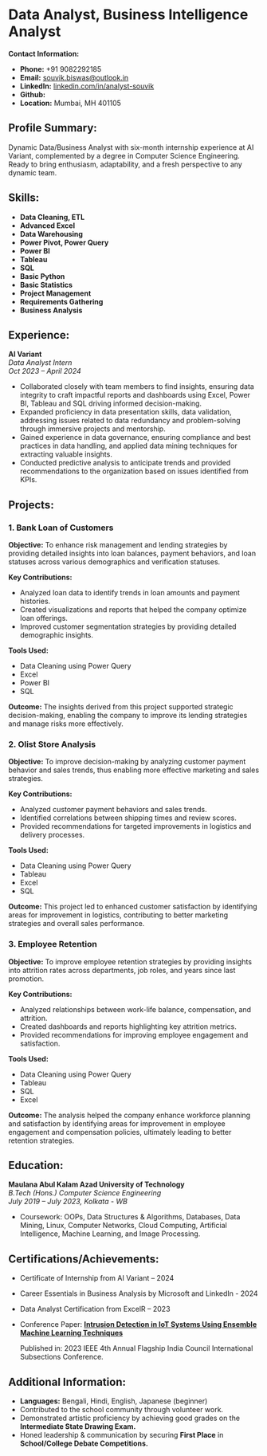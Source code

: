 # Data Analyst, Business Intelligence Analyst

**Contact Information:**
- **Phone:** +91 9082292185
- **Email:** [souvik.biswas@outlook.in](mailto:souvik.biswas@outlook.in)
- **LinkedIn:** [linkedin.com/in/analyst-souvik](https://linkedin.com/in/analyst-souvik)
- **Github:** 
- **Location:** Mumbai, MH 401105

## Profile Summary:
Dynamic Data/Business Analyst with six-month internship experience at AI Variant, complemented by a degree in Computer Science Engineering. Ready to bring enthusiasm, adaptability, and a fresh perspective to any dynamic team.

## Skills:
- **Data Cleaning, ETL**
- **Advanced Excel**
- **Data Warehousing**
- **Power Pivot, Power Query**
- **Power BI**
- **Tableau**
- **SQL**
- **Basic Python**
- **Basic Statistics**
- **Project Management**
- **Requirements Gathering**
- **Business Analysis**

## Experience:

**AI Variant**  
*Data Analyst Intern*  
*Oct 2023 – April 2024*
- Collaborated closely with team members to find insights, ensuring data integrity to craft impactful reports and dashboards using Excel, Power BI, Tableau and SQL driving informed decision-making.
- Expanded proficiency in data presentation skills, data validation, addressing issues related to data redundancy and problem-solving through immersive projects and mentorship.
- Gained experience in data governance, ensuring compliance and best practices in data handling, and applied data mining techniques for extracting valuable insights.
- Conducted predictive analysis to anticipate trends and provided recommendations to the organization based on issues identified from KPIs.

## Projects:

### 1. Bank Loan of Customers

**Objective:**
To enhance risk management and lending strategies by providing detailed insights into loan balances, payment behaviors, and loan statuses across various demographics and verification statuses.

**Key Contributions:**
- Analyzed loan data to identify trends in loan amounts and payment histories.
- Created visualizations and reports that helped the company optimize loan offerings.
- Improved customer segmentation strategies by providing detailed demographic insights.

**Tools Used:**
- Data Cleaning using Power Query
- Excel
- Power BI
- SQL

**Outcome:**
The insights derived from this project supported strategic decision-making, enabling the company to improve its lending strategies and manage risks more effectively.

### 2. Olist Store Analysis

**Objective:**
To improve decision-making by analyzing customer payment behavior and sales trends, thus enabling more effective marketing and sales strategies.

**Key Contributions:**
- Analyzed customer payment behaviors and sales trends.
- Identified correlations between shipping times and review scores.
- Provided recommendations for targeted improvements in logistics and delivery processes.

**Tools Used:**
- Data Cleaning using Power Query
- Tableau
- Excel
- SQL

**Outcome:**
This project led to enhanced customer satisfaction by identifying areas for improvement in logistics, contributing to better marketing strategies and overall sales performance.

### 3. Employee Retention

**Objective:**
To improve employee retention strategies by providing insights into attrition rates across departments, job roles, and years since last promotion.

**Key Contributions:**
- Analyzed relationships between work-life balance, compensation, and attrition.
- Created dashboards and reports highlighting key attrition metrics.
- Provided recommendations for improving employee engagement and satisfaction.

**Tools Used:**
- Data Cleaning using Power Query
- Tableau
- SQL
- Excel

**Outcome:**
The analysis helped the company enhance workforce planning and satisfaction by identifying areas for improvement in employee engagement and compensation policies, ultimately leading to better retention strategies.

## Education:
**Maulana Abul Kalam Azad University of Technology**  
*B.Tech (Hons.) Computer Science Engineering*  
*July 2019 – July 2023, Kolkata - WB*
- Coursework: OOPs, Data Structures & Algorithms, Databases, Data Mining, Linux, Computer Networks, Cloud Computing, Artificial Intelligence, Machine Learning, and Image Processing.

## Certifications/Achievements:
- Certificate of Internship from AI Variant – 2024
- Career Essentials in Business Analysis by Microsoft and LinkedIn - 2024
- Data Analyst Certification from ExcelR – 2023
- Conference Paper: [**Intrusion Detection in IoT Systems Using Ensemble Machine Learning Techniques**](https://ieeexplore.ieee.org/document/10270505)

  Published in: 2023 IEEE 4th Annual Flagship India Council International Subsections Conference.

## Additional Information:
- **Languages:** Bengali, Hindi, English, Japanese (beginner)
- Contributed to the school community through volunteer work.
- Demonstrated artistic proficiency by achieving good grades on the **Intermediate State Drawing Exam.**
- Honed leadership & communication by securing **First Place** in **School/College Debate Competitions.**
